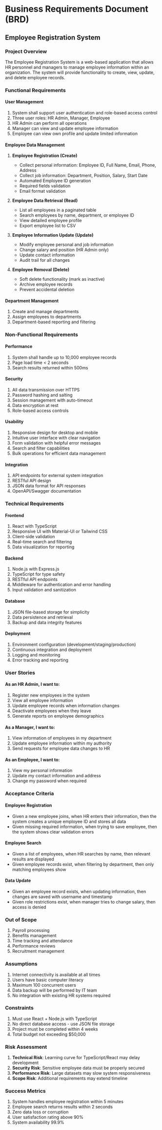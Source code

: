 # Business Requirements Document (BRD)
## Employee Registration System

### Project Overview
The Employee Registration System is a web-based application that allows HR personnel and managers to manage employee information within an organization. The system will provide functionality to create, view, update, and delete employee records.

### Functional Requirements

#### User Management
1. System shall support user authentication and role-based access control
2. Three user roles: HR Admin, Manager, Employee
3. HR Admin can perform all operations
4. Manager can view and update employee information
5. Employee can view own profile and update limited information

#### Employee Data Management
1. **Employee Registration (Create)**
   - Collect personal information: Employee ID, Full Name, Email, Phone, Address
   - Collect job information: Department, Position, Salary, Start Date
   - Automated Employee ID generation
   - Required fields validation
   - Email format validation

2. **Employee Data Retrieval (Read)**
   - List all employees in a paginated table
   - Search employees by name, department, or employee ID
   - View detailed employee profile
   - Export employee list to CSV

3. **Employee Information Update (Update)**
   - Modify employee personal and job information
   - Change salary and position (HR Admin only)
   - Update contact information
   - Audit trail for all changes

4. **Employee Removal (Delete)**
   - Soft delete functionality (mark as inactive)
   - Archive employee records
   - Prevent accidental deletion

#### Department Management
1. Create and manage departments
2. Assign employees to departments
3. Department-based reporting and filtering

### Non-Functional Requirements

#### Performance
1. System shall handle up to 10,000 employee records
2. Page load time < 2 seconds
3. Search results returned within 500ms

#### Security
1. All data transmission over HTTPS
2. Password hashing and salting
3. Session management with auto-timeout
4. Data encryption at rest
5. Role-based access controls

#### Usability
1. Responsive design for desktop and mobile
2. Intuitive user interface with clear navigation
3. Form validation with helpful error messages
4. Search and filter capabilities
5. Bulk operations for efficient data management

#### Integration
1. API endpoints for external system integration
2. RESTful API design
3. JSON data format for API responses
4. OpenAPI/Swagger documentation

### Technical Requirements

#### Frontend
1. React with TypeScript
2. Responsive UI with Material-UI or Tailwind CSS
3. Client-side validation
4. Real-time search and filtering
5. Data visualization for reporting

#### Backend
1. Node.js with Express.js
2. TypeScript for type safety
3. RESTful API endpoints
4. Middleware for authentication and error handling
5. Input validation and sanitization

#### Database
1. JSON file-based storage for simplicity
2. Data persistence and retrieval
3. Backup and data integrity features

#### Deployment
1. Environment configuration (development/staging/production)
2. Continuous integration and deployment
3. Logging and monitoring
4. Error tracking and reporting

### User Stories

#### As an HR Admin, I want to:
1. Register new employees in the system
2. View all employee information
3. Update employee records when information changes
4. Deactivate employees when they leave
5. Generate reports on employee demographics

#### As a Manager, I want to:
1. View information of employees in my department
2. Update employee information within my authority
3. Send requests for employee data changes to HR

#### As an Employee, I want to:
1. View my personal information
2. Update my contact information and address
3. Change my password when required

### Acceptance Criteria

#### Employee Registration
- Given a new employee joins, when HR enters their information, then the system creates a unique employee ID and stores all data
- Given missing required information, when trying to save employee, then the system shows clear validation errors

#### Employee Search
- Given a list of employees, when HR searches by name, then relevant results are displayed
- Given employee records exist, when filtering by department, then only matching employees show

#### Data Update
- Given an employee record exists, when updating information, then changes are saved with username and timestamp
- Given role restrictions exist, when manager tries to change salary, then access is denied

### Out of Scope
1. Payroll processing
2. Benefits management
3. Time tracking and attendance
4. Performance reviews
5. Recruitment management

### Assumptions
1. Internet connectivity is available at all times
2. Users have basic computer literacy
3. Maximum 100 concurrent users
4. Data backup will be performed by IT team
5. No integration with existing HR systems required

### Constraints
1. Must use React + Node.js with TypeScript
2. No direct database access - use JSON file storage
3. Project must be completed within 4 weeks
4. Total budget not exceeding $50,000

### Risk Assessment
1. **Technical Risk**: Learning curve for TypeScript/React may delay development
2. **Security Risk**: Sensitive employee data must be properly secured
3. **Performance Risk**: Large datasets may slow system responsiveness
4. **Scope Risk**: Additional requirements may extend timeline

### Success Metrics
1. System handles employee registration within 5 minutes
2. Employee search returns results within 2 seconds
3. Zero data loss or corruption
4. User satisfaction rating above 90%
5. System availability 99.9%
